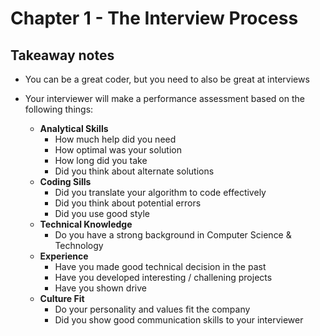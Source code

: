 # Chapter 1 - The Interview Process

## Takeaway notes

* You can be a great coder, but you need to also be great at interviews

* Your interviewer will make a performance assessment based on the following things:
    * **Analytical Skills**
        * How much help did you need 
        * How optimal was your solution 
        * How long did you take
        * Did you think about alternate solutions
    * **Coding Sills**
        * Did you translate your algorithm to code effectively
        * Did you think about potential errors
        * Did you use good style
    * **Technical Knowledge**
        * Do you have a strong background in Computer Science & Technology
    * **Experience**
        * Have you made good technical decision in the past
        * Have you developed interesting / challening projects 
        * Have you shown drive
    * **Culture Fit**
        * Do your personality and values fit the company
        * Did you show good communication skills to your interviewer